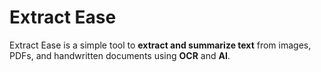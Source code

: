 # Extract Ease

Extract Ease is a simple tool to **extract and summarize text** from images, PDFs, and handwritten documents using **OCR** and **AI**.
